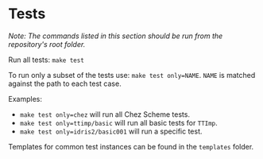 Tests
=====

*Note: The commands listed in this section should be run from the repository's root folder.*

Run all tests: `make test`

To run only a subset of the tests use: `make test only=NAME`. `NAME` is matched against the path to each test case.

Examples:
- `make test only=chez` will run all Chez Scheme tests.
- `make test only=ttimp/basic` will run all basic tests for `TTImp`.
- `make test only=idris2/basic001` will run a specific test.

Templates for common test instances can be found in the `templates` folder.
